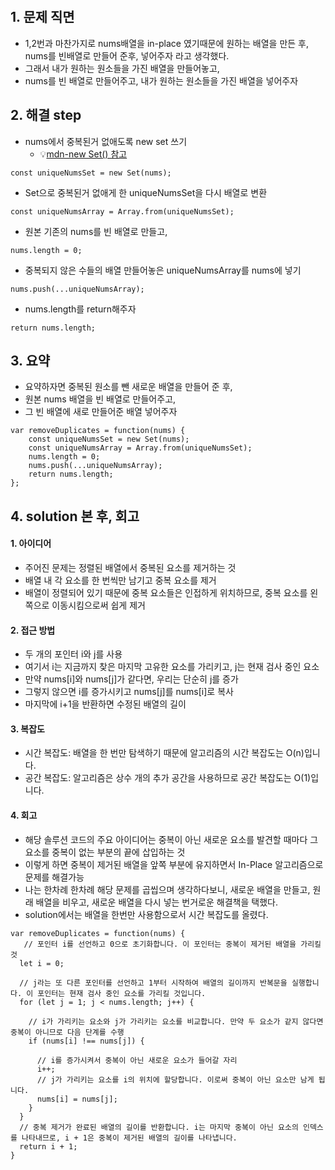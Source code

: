 ​​
## 1. 문제 직면
- 1,2번과 마찬가지로 nums배열을 in-place 였기때문에 원하는 배열을 만든 후, nums를 빈배열로 만들어 준후, 넣어주자 라고 생각했다.
- 그래서 내가 원하는 원소들을 가진 배열을 만들어놓고,
- nums를 빈 배열로 만들어주고, 내가 원하는 원소들을 가진 배열을 넣어주자

## 2. 해결 step
- nums에서 중복된거 없애도록 new set 쓰기
    - 💡[mdn-new Set() 참고](https://developer.mozilla.org/en-US/docs/Web/JavaScript/Reference/Global_Objects/Set/Set)
```
const uniqueNumsSet = new Set(nums); 
```
- Set으로 중복된거 없애게 한 uniqueNumsSet을 다시 배열로 변환
```
const uniqueNumsArray = Array.from(uniqueNumsSet);
```
- 원본 기존의 nums를 빈 배열로 만들고,
```
nums.length = 0; 
```
- 중복되지 않은 수들의 배열 만들어놓은 uniqueNumsArray를 nums에 넣기
```
nums.push(...uniqueNumsArray); 
```
- nums.length를 return해주자
```
return nums.length;
``````

## 3. 요약
- 요약하자면 중복된 원소를 뺀 새로운 배열을 만들어 준 후,
- 원본 nums 배열을 빈 배열로 만들어주고,
- 그 빈 배열에 새로 만들어준 배열 넣어주자

```
var removeDuplicates = function(nums) {
    const uniqueNumsSet = new Set(nums); 
    const uniqueNumsArray = Array.from(uniqueNumsSet);
    nums.length = 0; 
    nums.push(...uniqueNumsArray); 
    return nums.length;
};
```

## 4. solution 본 후, 회고
#### 1. 아이디어
- 주어진 문제는 정렬된 배열에서 중복된 요소를 제거하는 것
- 배열 내 각 요소를 한 번씩만 남기고 중복 요소를 제거
- 배열이 정렬되어 있기 때문에 중복 요소들은 인접하게 위치하므로, 중복 요소를 왼쪽으로 이동시킴으로써 쉽게 제거
#### 2. 접근 방법
- 두 개의 포인터 i와 j를 사용
- 여기서 i는 지금까지 찾은 마지막 고유한 요소를 가리키고, j는 현재 검사 중인 요소
- 만약 nums[i]와 nums[j]가 같다면, 우리는 단순히 j를 증가
- 그렇지 않으면 i를 증가시키고 nums[j]를 nums[i]로 복사
- 마지막에 i+1을 반환하면 수정된 배열의 길이
#### 3. 복잡도
- 시간 복잡도: 배열을 한 번만 탐색하기 때문에 알고리즘의 시간 복잡도는 O(n)입니다.
- 공간 복잡도: 알고리즘은 상수 개의 추가 공간을 사용하므로 공간 복잡도는 O(1)입니다.

#### 4. 회고
- 해당 솔루션 코드의 주요 아이디어는 중복이 아닌 새로운 요소를 발견할 때마다 그 요소를 중복이 없는 부분의 끝에 삽입하는 것
- 이렇게 하면 중복이 제거된 배열을 앞쪽 부분에 유지하면서 In-Place 알고리즘으로 문제를 해결가능
- 나는 한차례 한차례 해당 문제를 곱씹으며 생각하다보니, 새로운 배열을 만들고, 원래 배열을 비우고, 새로운 배열을 다시 넣는 번거로운 해결책을 택했다.
- solution에서는 배열을 한번만 사용함으로서 시간 복잡도를 올렸다.

```
var removeDuplicates = function(nums) {
   // 포인터 i를 선언하고 0으로 초기화합니다. 이 포인터는 중복이 제거된 배열을 가리킬 것
  let i = 0;

  // j라는 또 다른 포인터를 선언하고 1부터 시작하여 배열의 길이까지 반복문을 실행합니다. 이 포인터는 현재 검사 중인 요소를 가리킬 것입니다.
  for (let j = 1; j < nums.length; j++) {

    // i가 가리키는 요소와 j가 가리키는 요소를 비교합니다. 만약 두 요소가 같지 않다면 중복이 아니므로 다음 단계를 수행
    if (nums[i] !== nums[j]) {

      // i를 증가시켜서 중복이 아닌 새로운 요소가 들어갈 자리
      i++;
      // j가 가리키는 요소를 i의 위치에 할당합니다. 이로써 중복이 아닌 요소만 남게 됩니다.
      nums[i] = nums[j];
    }
  }
  // 중복 제거가 완료된 배열의 길이를 반환합니다. i는 마지막 중복이 아닌 요소의 인덱스를 나타내므로, i + 1은 중복이 제거된 배열의 길이를 나타냅니다.
  return i + 1;
}

